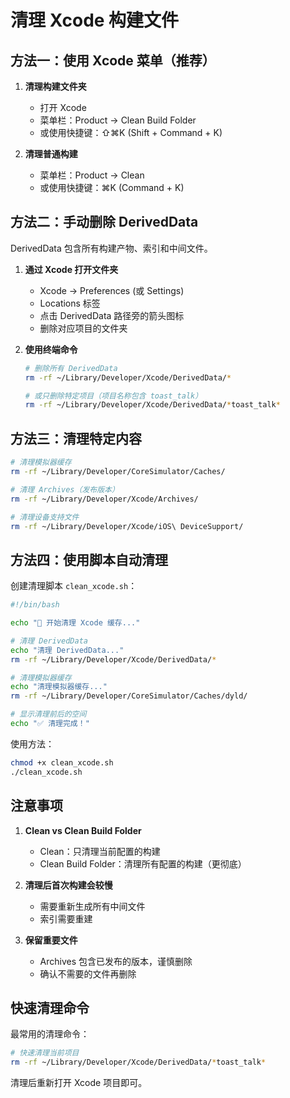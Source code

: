 # 清理 Xcode 构建文件

## 方法一：使用 Xcode 菜单（推荐）

1. **清理构建文件夹**
   - 打开 Xcode
   - 菜单栏：Product → Clean Build Folder
   - 或使用快捷键：⇧⌘K (Shift + Command + K)

2. **清理普通构建**
   - 菜单栏：Product → Clean
   - 或使用快捷键：⌘K (Command + K)

## 方法二：手动删除 DerivedData

DerivedData 包含所有构建产物、索引和中间文件。

1. **通过 Xcode 打开文件夹**
   - Xcode → Preferences (或 Settings)
   - Locations 标签
   - 点击 DerivedData 路径旁的箭头图标
   - 删除对应项目的文件夹

2. **使用终端命令**
   ```bash
   # 删除所有 DerivedData
   rm -rf ~/Library/Developer/Xcode/DerivedData/*
   
   # 或只删除特定项目（项目名称包含 toast_talk）
   rm -rf ~/Library/Developer/Xcode/DerivedData/*toast_talk*
   ```

## 方法三：清理特定内容

```bash
# 清理模拟器缓存
rm -rf ~/Library/Developer/CoreSimulator/Caches/

# 清理 Archives（发布版本）
rm -rf ~/Library/Developer/Xcode/Archives/

# 清理设备支持文件
rm -rf ~/Library/Developer/Xcode/iOS\ DeviceSupport/
```

## 方法四：使用脚本自动清理

创建清理脚本 `clean_xcode.sh`：

```bash
#!/bin/bash

echo "🧹 开始清理 Xcode 缓存..."

# 清理 DerivedData
echo "清理 DerivedData..."
rm -rf ~/Library/Developer/Xcode/DerivedData/*

# 清理模拟器缓存
echo "清理模拟器缓存..."
rm -rf ~/Library/Developer/CoreSimulator/Caches/dyld/

# 显示清理前后的空间
echo "✅ 清理完成！"
```

使用方法：
```bash
chmod +x clean_xcode.sh
./clean_xcode.sh
```

## 注意事项

1. **Clean vs Clean Build Folder**
   - Clean：只清理当前配置的构建
   - Clean Build Folder：清理所有配置的构建（更彻底）

2. **清理后首次构建会较慢**
   - 需要重新生成所有中间文件
   - 索引需要重建

3. **保留重要文件**
   - Archives 包含已发布的版本，谨慎删除
   - 确认不需要的文件再删除

## 快速清理命令

最常用的清理命令：
```bash
# 快速清理当前项目
rm -rf ~/Library/Developer/Xcode/DerivedData/*toast_talk*
```

清理后重新打开 Xcode 项目即可。